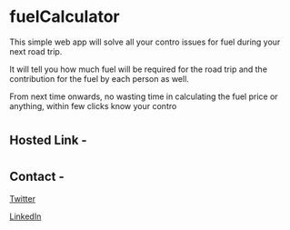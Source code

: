 # fuelCalculator
This simple web app will solve all your contro issues for fuel during your next road trip.

It will tell you how much fuel will be required for the road trip and the contribution for the fuel by each person as well.

From next time onwards, no wasting time in calculating the fuel price or anything, within few clicks know your contro

# 

## Hosted Link - 

#

## Contact -
[Twitter](https://twitter.com/_kpavan)

[LinkedIn](https://www.linkedin.com/in/kulkarni-pavan/)


